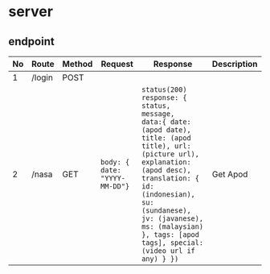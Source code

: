 # server

## endpoint

No|Route|Method|Request|Response|Description
---|---|---|---|---|---|
1| /login| POST|
2| /nasa| GET |  ``` body: { date: "YYYY-MM-DD"} ``` | ```status(200) response: { status, message,   data:{ date: (apod date), title: (apod title), url: (picture url), explanation: (apod desc), translation: { id: (indonesian), su: (sundanese), jv: (javanese), ms: (malaysian) }, tags: [apod tags], special: (video url if any) } })``` | Get Apod